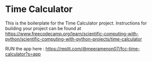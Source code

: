 # Time Calculator

This is the boilerplate for the Time Calculator project. Instructions for building your project can be found at https://www.freecodecamp.org/learn/scientific-computing-with-python/scientific-computing-with-python-projects/time-calculator


RUN the app here :
https://replit.com/@meeramenon07/fcc-time-calculator?s=app
